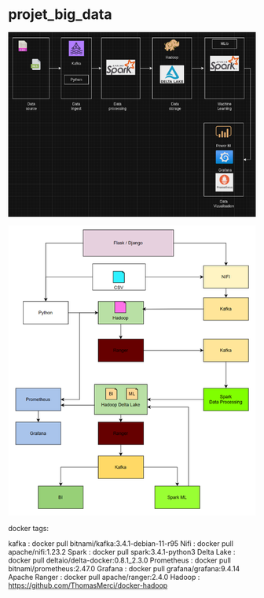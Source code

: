 # projet_big_data

![Alt text](diag.png)

![Alt text](image.png)

docker tags:

kafka : docker pull bitnami/kafka:3.4.1-debian-11-r95
Nifi : docker pull apache/nifi:1.23.2
Spark : docker pull spark:3.4.1-python3
Delta Lake : docker pull deltaio/delta-docker:0.8.1_2.3.0
Prometheus : docker pull bitnami/prometheus:2.47.0
Grafana : docker pull grafana/grafana:9.4.14
Apache Ranger : docker pull apache/ranger:2.4.0
Hadoop : https://github.com/ThomasMerci/docker-hadoop



